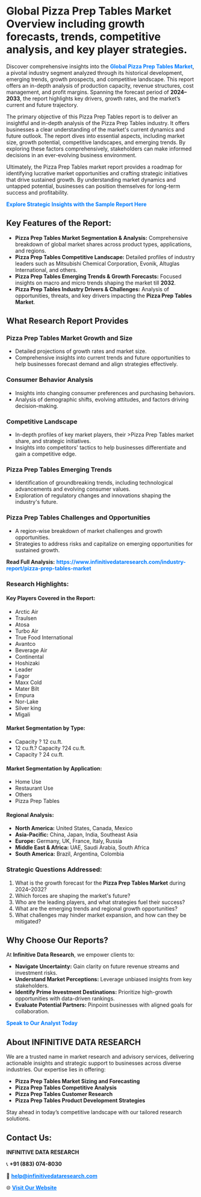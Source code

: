 <h1>Global Pizza Prep Tables Market Overview including growth forecasts, trends, competitive analysis, and key player strategies.</h1>
<p>
Discover comprehensive insights into the 
<a href="https://www.infinitivedataresearch.com/industry-report/pizza-prep-tables-market" rel="dofollow" style="color: #007BFF; text-decoration: none;"><strong>Global Pizza Prep Tables Market</strong></a>, a pivotal industry segment analyzed through its historical development, emerging trends, growth prospects, and competitive landscape. This report offers an in-depth analysis of production capacity, revenue structures, cost management, and profit margins. Spanning the forecast period of <strong>2024–2033</strong>, the report highlights key drivers, growth rates, and the market’s current and future trajectory.
</p>
<p>
The primary objective of this Pizza Prep Tables report is to deliver an insightful and in-depth analysis of the Pizza Prep Tables industry. It offers businesses a clear understanding of the market's current dynamics and future outlook. The report dives into essential aspects, including market size, growth potential, competitive landscapes, and emerging trends. By exploring these factors comprehensively, stakeholders can make informed decisions in an ever-evolving business environment.
</p>
<p>
Ultimately, the Pizza Prep Tables market report provides a roadmap for identifying lucrative market opportunities and crafting strategic initiatives that drive sustained growth. By understanding market dynamics and untapped potential, businesses can position themselves for long-term success and profitability.
</p>
<p>
<a href="https://www.infinitivedataresearch.com/request-sample/reportId=112800" style="color: #007BFF; text-decoration: none;"><strong>Explore Strategic Insights with the Sample Report Here</strong></a>
</p>

<h2>Key Features of the Report:</h2>
<ul>
<li><strong>Pizza Prep Tables Market Segmentation & Analysis:</strong> Comprehensive breakdown of global market shares across product types, applications, and regions.</li>
<li><strong>Pizza Prep Tables Competitive Landscape:</strong> Detailed profiles of industry leaders such as Mitsubishi Chemical Corporation, Evonik, Altuglas International, and others.</li>
<li><strong>Pizza Prep Tables Emerging Trends & Growth Forecasts:</strong> Focused insights on macro and micro trends shaping the market till <strong>2032</strong>.</li>
<li><strong>Pizza Prep Tables Industry Drivers & Challenges:</strong> Analysis of opportunities, threats, and key drivers impacting the <strong>Pizza Prep Tables Market</strong>.</li>
</ul>

<h2>What Research Report Provides</h2>
<h3>Pizza Prep Tables Market Growth and Size</h3>
<ul>
<li>Detailed projections of growth rates and market size.</li>
<li>Comprehensive insights into current trends and future opportunities to help businesses forecast demand and align strategies effectively.</li>
</ul>

<h3>Consumer Behavior Analysis</h3>
<ul>
<li>Insights into changing consumer preferences and purchasing behaviors.</li>
<li>Analysis of demographic shifts, evolving attitudes, and factors driving decision-making.</li>
</ul>

<h3>Competitive Landscape</h3>
<ul>
<li>In-depth profiles of key market players, their >Pizza Prep Tables market share, and strategic initiatives.</li>
<li>Insights into competitors' tactics to help businesses differentiate and gain a competitive edge.</li>
</ul>

<h3>Pizza Prep Tables Emerging Trends</h3>
<ul>
<li>Identification of groundbreaking trends, including technological advancements and evolving consumer values.</li>
<li>Exploration of regulatory changes and innovations shaping the industry's future.</li>
</ul>

<h3>Pizza Prep Tables Challenges and Opportunities</h3>
<ul>
<li>A region-wise breakdown of market challenges and growth opportunities.</li>
<li>Strategies to address risks and capitalize on emerging opportunities for sustained growth.</li>
</ul>
<p><strong>Read Full Analysis:</strong> <a href="https://www.infinitivedataresearch.com/industry-report/pizza-prep-tables-market" rel="dofollow" style="color: #007BFF; text-decoration: none;"><strong>https://www.infinitivedataresearch.com/industry-report/pizza-prep-tables-market</strong></a></p>
<h3>Research Highlights:</h3>
<h4>Key Players Covered in the Report:</h4>
<ul><li>Arctic Air</li><li>Traulsen</li><li>Atosa</li><li>Turbo Air</li><li>True Food International</li><li>Avantco</li><li>Beverage Air</li><li>Continental</li><li>Hoshizaki</li><li>Leader</li><li>Fagor</li><li>Maxx Cold</li><li>Mater Bilt</li><li>Empura</li><li>Nor-Lake</li><li>Silver king</li><li>Migali</li></ul>
<h4>Market Segmentation by Type:</h4>
<ul><li>Capacity ? 12 cu.ft.</li><li>12 cu.ft.? Capacity ?24 cu.ft.</li><li>Capacity ? 24 cu.ft.</li></ul>
<h4>Market Segmentation by Application:</h4>
<ul><li>Home Use</li><li>Restaurant Use</li><li>Others</li><li>Pizza Prep Tables</li></ul>

<h4>Regional Analysis:</h4>
<ul>
<li><strong>North America:</strong> United States, Canada, Mexico</li>
<li><strong>Asia-Pacific:</strong> China, Japan, India, Southeast Asia</li>
<li><strong>Europe:</strong> Germany, UK, France, Italy, Russia</li>
<li><strong>Middle East & Africa:</strong> UAE, Saudi Arabia, South Africa</li>
<li><strong>South America:</strong> Brazil, Argentina, Colombia</li>
</ul>

<h3>Strategic Questions Addressed:</h3>
<ol>
<li>What is the growth forecast for the <strong>Pizza Prep Tables Market</strong> during 2024–2032?</li>
<li>Which forces are shaping the market's future?</li>
<li>Who are the leading players, and what strategies fuel their success?</li>
<li>What are the emerging trends and regional growth opportunities?</li>
<li>What challenges may hinder market expansion, and how can they be mitigated?</li>
</ol>

<h2>Why Choose Our Reports?</h2>
<p>At <strong>Infinitive Data Research</strong>, we empower clients to:</p>
<ul>
<li><strong>Navigate Uncertainty:</strong> Gain clarity on future revenue streams and investment risks.</li>
<li><strong>Understand Market Perceptions:</strong> Leverage unbiased insights from key stakeholders.</li>
<li><strong>Identify Prime Investment Destinations:</strong> Prioritize high-growth opportunities with data-driven rankings.</li>
<li><strong>Evaluate Potential Partners:</strong> Pinpoint businesses with aligned goals for collaboration.</li>
</ul>
<p><a href="https://www.infinitivedataresearch.com/industry-report/pizza-prep-tables-market" rel="dofollow" style="color: #007BFF; text-decoration: none;"><strong>Speak to Our Analyst Today</strong></a></p>

<h2>About INFINITIVE DATA RESEARCH</h2>
<p>We are a trusted name in market research and advisory services, delivering actionable insights and strategic support to businesses across diverse industries. Our expertise lies in offering:</p>
<ul>
<li><strong>Pizza Prep Tables Market Sizing and Forecasting</strong></li>
<li><strong>Pizza Prep Tables Competitive Analysis</strong></li>
<li><strong>Pizza Prep Tables Customer Research</strong></li>
<li><strong>Pizza Prep Tables Product Development Strategies</strong></li>
</ul>
<p>Stay ahead in today’s competitive landscape with our tailored research solutions.</p>

<h2>Contact Us:</h2>
<p><strong>INFINITIVE DATA RESEARCH</strong></p>
<p>📞 <strong>+91 (883) 074-8030</strong></p>
<p>📧 <strong><a href="mailto:help@infinitivedataresearch.com" style="color: #007BFF;">help@infinitivedataresearch.com</a></strong></p>
<p>🌐 <strong><a href="https://www.infinitivedataresearch.com" rel="dofollow" style="color: #007BFF;">Visit Our Website</a></strong></p>
